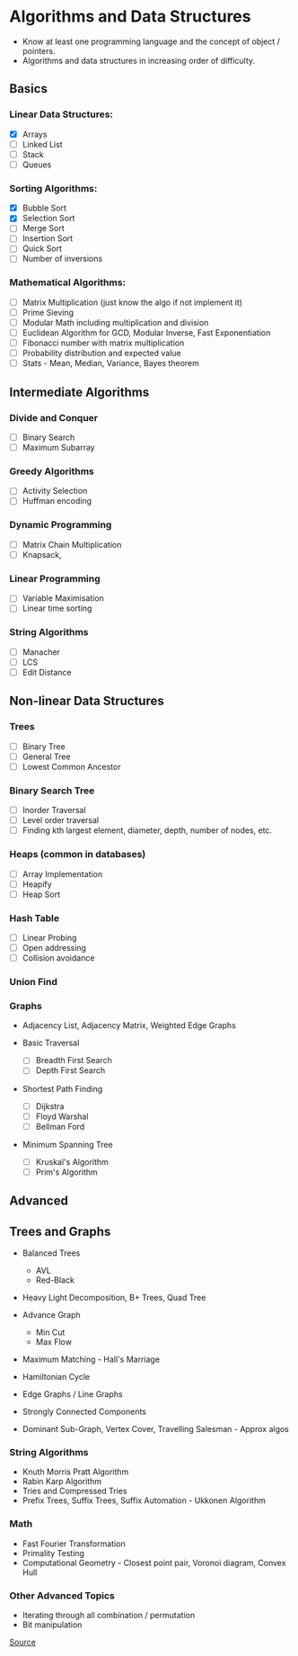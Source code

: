 # Algorithms and Data Structures

* Know at least one programming language and the concept of object / pointers.  
* Algorithms and data structures in increasing order of difficulty.

## Basics

### Linear Data Structures:
  - [x] Arrays
  - [ ] Linked List
  - [ ] Stack
  - [ ] Queues

### Sorting Algorithms:
  - [x] Bubble Sort
  - [x] Selection Sort
  - [ ] Merge Sort
  - [ ] Insertion Sort
  - [ ] Quick Sort
  - [ ] Number of inversions

### Mathematical Algorithms:
  - [ ] Matrix Multiplication (just know the algo if not implement it)
  - [ ] Prime Sieving
  - [ ] Modular Math including multiplication and division
  - [ ] Euclidean Algorithm for GCD, Modular Inverse, Fast Exponentiation
  - [ ] Fibonacci number with matrix multiplication
  - [ ] Probability distribution and expected value
  - [ ] Stats - Mean, Median, Variance, Bayes theorem

## Intermediate Algorithms

### Divide and Conquer
  - [ ] Binary Search
  - [ ] Maximum Subarray

### Greedy Algorithms
  - [ ] Activity Selection
  - [ ] Huffman encoding

### Dynamic Programming
  - [ ] Matrix Chain Multiplication
  - [ ] Knapsack,

### Linear Programming
  - [ ] Variable Maximisation
  - [ ] Linear time sorting

### String Algorithms
  - [ ] Manacher
  - [ ] LCS
  - [ ] Edit Distance

## Non-linear Data Structures

### Trees
  - [ ] Binary Tree
  - [ ] General Tree
  - [ ] Lowest Common Ancestor

### Binary Search Tree
  - [ ] Inorder Traversal
  - [ ] Level order traversal
  - [ ] Finding kth largest element, diameter, depth, number of nodes, etc.

### Heaps (common in databases)
  - [ ] Array Implementation
  - [ ] Heapify
  - [ ] Heap Sort

### Hash Table
  - [ ] Linear Probing
  - [ ] Open addressing
  - [ ] Collision avoidance

### Union Find

### Graphs

* Adjacency List, Adjacency Matrix, Weighted Edge Graphs

* Basic Traversal
  - [ ] Breadth First Search
  - [ ] Depth First Search

* Shortest Path Finding
  - [ ] Dijkstra
  - [ ] Floyd Warshal
  - [ ] Bellman Ford

* Minimum Spanning Tree
  - [ ] Kruskal's Algorithm
  - [ ] Prim's Algorithm

## Advanced 

## Trees and Graphs

* Balanced Trees
    * AVL
    * Red-Black

* Heavy Light Decomposition, B+ Trees, Quad Tree

* Advance Graph
    * Min Cut
    * Max Flow

* Maximum Matching - Hall's Marriage

* Hamiltonian Cycle

* Edge Graphs / Line Graphs

* Strongly Connected Components

* Dominant Sub-Graph, Vertex Cover, Travelling Salesman - Approx algos

### String Algorithms
* Knuth Morris Pratt Algorithm
* Rabin Karp Algorithm
* Tries and Compressed Tries
* Prefix Trees, Suffix Trees, Suffix Automation - Ukkonen Algorithm

### Math
* Fast Fourier Transformation
* Primality Testing
* Computational Geometry - Closest point pair, Voronoi diagram, Convex Hull

### Other Advanced Topics
* Iterating through all combination / permutation
* Bit manipulation

[Source](https://www.quora.com/What-algorithms-should-I-know-to-become-a-good-programmer/answer/Ashish-Kedia?srid=udOXS)
